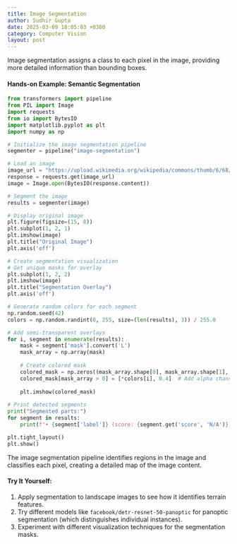```yaml
---
title: Image Segmentation
author: Sudhir Gupta
date: 2025-03-09 18:05:03 +0300
category: Computer Vision
layout: post
---
```


Image segmentation assigns a class to each pixel in the image, providing more detailed information than bounding boxes.

#### Hands-on Example: Semantic Segmentation

```python
from transformers import pipeline
from PIL import Image
import requests
from io import BytesIO
import matplotlib.pyplot as plt
import numpy as np

# Initialize the image segmentation pipeline
segmenter = pipeline("image-segmentation")

# Load an image
image_url = "https://upload.wikimedia.org/wikipedia/commons/thumb/6/68/Busy_street_in_Delhi.jpg/800px-Busy_street_in_Delhi.jpg"
response = requests.get(image_url)
image = Image.open(BytesIO(response.content))

# Segment the image
results = segmenter(image)

# Display original image
plt.figure(figsize=(15, 8))
plt.subplot(1, 2, 1)
plt.imshow(image)
plt.title("Original Image")
plt.axis('off')

# Create segmentation visualization
# Get unique masks for overlay
plt.subplot(1, 2, 2)
plt.imshow(image)
plt.title("Segmentation Overlay")
plt.axis('off')

# Generate random colors for each segment
np.random.seed(42)
colors = np.random.randint(0, 255, size=(len(results), 3)) / 255.0

# Add semi-transparent overlays
for i, segment in enumerate(results):
    mask = segment['mask'].convert('L')
    mask_array = np.array(mask)
    
    # Create colored mask
    colored_mask = np.zeros((mask_array.shape[0], mask_array.shape[1], 4))
    colored_mask[mask_array > 0] = [*colors[i], 0.4]  # Add alpha channel
    
    plt.imshow(colored_mask)
    
# Print detected segments
print("Segmented parts:")
for segment in results:
    print(f"• {segment['label']} (score: {segment.get('score', 'N/A')})")

plt.tight_layout()
plt.show()
```

The image segmentation pipeline identifies regions in the image and classifies each pixel, creating a detailed map of the image content.

#### Try It Yourself:
1. Apply segmentation to landscape images to see how it identifies terrain features.
2. Try different models like `facebook/detr-resnet-50-panoptic` for panoptic segmentation (which distinguishes individual instances).
3. Experiment with different visualization techniques for the segmentation masks.